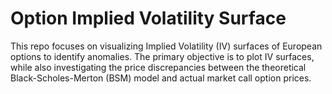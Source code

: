 # Option Implied Volatility Surface
 
This repo focuses on visualizing Implied Volatility (IV) surfaces of European options to identify anomalies. The primary objective is to plot IV surfaces, while also investigating the price discrepancies between the theoretical Black-Scholes-Merton (BSM) model and actual market call option prices.
